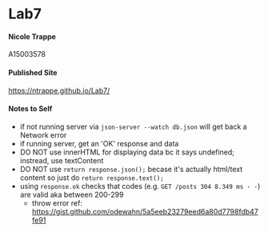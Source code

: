 # Lab7
#### Nicole Trappe
A15003578

#### Published Site
https://ntrappe.github.io/Lab7/

#### Notes to Self
- if not running server via `json-server --watch db.json` will get back a Network error
- if running server, get an 'OK' response and data
- DO NOT use innerHTML for displaying data bc it says undefined; instread, use textContent
- DO NOT use `return response.json();` becase it's actually html/text content so just do `return response.text();`
- using `response.ok` checks that codes (e.g. `GET /posts 304 8.349 ms - -`) are valid aka between 200-299
  - throw error ref: https://gist.github.com/odewahn/5a5eeb23279eed6a80d7798fdb47fe91